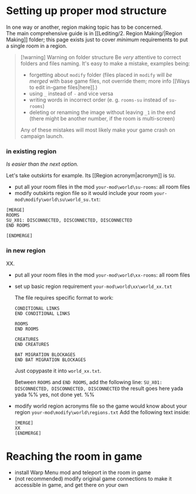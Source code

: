 # Setting up proper mod structure
In one way or another, region making topic has to be concerned.  
The main comprehensive guide is in [[Lediting/2. Region Making/|Region Making]] folder; this page exists just to cover *minimum* requirements to put a single room in a region.

> [!warning] Warning on folder structure
> Be *very* attentive to correct folders and files naming. It's easy to make a mistake, examples being:
> - forgetting about `modify` folder (files placed in `modify` will *be merged* with base game files, not override them; more info [[Ways to edit in-game files|here]].)
> - using `_` instead of `-` and vice versa
> - writing words in incorrect order (e. g. `rooms-su` instead of `su-rooms`)
> - deleting or renaming the image without leaving `_1` in the end (there might be another number, if the room is multi-screen)
> 
> Any of these mistakes will most likely make your game crash on campaign launch.
### in existing region
*Is easier than the next option.*

Let's take outskirts for example. Its [[Region acronym|acronym]] is `SU`.
- put all your room files in the mod 
	`your-mod\world\su-rooms`: all room files
- modify outskirts region file so it would include your room
	`your-mod\modify\world\su\world_su.txt`: 
```
[MERGE]
ROOMS
SU_X01: DISCONNECTED, DISCONNECTED, DISCONNECTED
END ROOMS

[ENDMERGE]
```


### in new region

XX.

- put all your room files in the mod 
	`your-mod\world\xx-rooms`: all room files
- set up basic region requirement
	`your-mod\world\xx\world_xx.txt`
	
	The file requires specific format to work:
	```
	CONDITIONAL LINKS
	END CONDITIONAL LINKS
	
	ROOMS
	END ROOMS
	
	CREATURES
	END CREATURES
	
	BAT MIGRATION BLOCKAGES
	END BAT MIGRATION BLOCKAGES
	```
	Just copypaste it into `world_xx.txt`.
	
	Between `ROOMS` and `END ROOMS`, add the following line:
	`SU_X01: DISCONNECTED, DISCONNECTED, DISCONNECTED`
	the result goes here yada yada
	%% yes, not done yet. %%
- modify world region acronyms file so the game would know about your region
	`your-mod\modify\world\regions.txt`
	Add the following text inside:
	```
	[MERGE]
	XX
	[ENDMERGE]
	```

# Reaching the room in game

- install Warp Menu mod and teleport in the room in game  
- (not recommended) modify original game connections to make it accessible in game, and get there on your own
